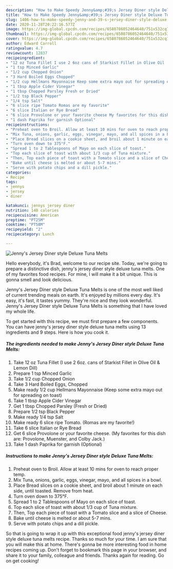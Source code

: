 ```yaml
---
description: "How to Make Speedy Jenny&amp;#39;s Jersey Diner style Deluxe Tuna Melts"
title: "How to Make Speedy Jenny&amp;#39;s Jersey Diner style Deluxe Tuna Melts"
slug: 1406-how-to-make-speedy-jenny-and-39-s-jersey-diner-style-deluxe-tuna-melts
date: 2020-11-28T20:22:16.577Z
image: https://img-global.cpcdn.com/recipes/6580786052464640/751x532cq70/jennys-jersey-diner-style-deluxe-tuna-melts-recipe-main-photo.jpg
thumbnail: https://img-global.cpcdn.com/recipes/6580786052464640/751x532cq70/jennys-jersey-diner-style-deluxe-tuna-melts-recipe-main-photo.jpg
cover: https://img-global.cpcdn.com/recipes/6580786052464640/751x532cq70/jennys-jersey-diner-style-deluxe-tuna-melts-recipe-main-photo.jpg
author: Edward Carroll
ratingvalue: 4.7
reviewcount: 12837
recipeingredient:
- "12 oz Tuna Fillet I use 2 6oz cans of Starkist Fillet in Olive Oil  Lemon Dill"
- "1 tsp Minced Garlic"
- "1/2 cup Chopped Onion"
- "3 Hard Boiled Eggs Chopped"
- "1/2 cup Hellmans Mayonnaise Keep some extra mayo out for spreading on toast"
- "1 tbsp Apple Cider Vinegar"
- "1 tbsp Chopped Parsley Fresh or Dried"
- "1/2 tsp Black Pepper"
- "1/4 tsp Salt"
- "6 slice ripe Tomato Romas are my favorite"
- "6 slice Italian or Rye Bread"
- "6 slice Provolone or your favorite cheese My favorites for this dish are Provolone Muenster and Colby Jack"
- "1 dash Paprika for garnish Optional"
recipeinstructions:
- "Preheat oven to Broil. Allow at least 10 mins for oven to reach proper temp."
- "Mix Tuna, onions, garlic, eggs, vinegar, mayo, and all spices in a bowl."
- "Place Bread slices on a cookie sheet, and broil about 1 minute on each side, until toasted. Remove from heat."
- "Turn oven down to 375°F."
- "Spread 1 to 2 Tablespoons of Mayo on each slice of toast."
- "Top each slice of toast with about 1/3 cup of Tuna mixture."
- "Then, Top each piece of toast with a Tomato slice and a slice of Cheese."
- "Bake until cheese is melted or about 5-7 mins."
- "Serve with potato chips and a dill pickle."
categories:
- Recipe
tags:
- jennys
- jersey
- diner

katakunci: jennys jersey diner 
nutrition: 140 calories
recipecuisine: American
preptime: "PT25M"
cooktime: "PT58M"
recipeyield: "2"
recipecategory: Lunch

---
```



![Jenny&#39;s Jersey Diner style Deluxe Tuna Melts](https://img-global.cpcdn.com/recipes/6580786052464640/751x532cq70/jennys-jersey-diner-style-deluxe-tuna-melts-recipe-main-photo.jpg)

Hello everybody, it's Brad, welcome to our recipe site. Today, we're going to prepare a distinctive dish, jenny&#39;s jersey diner style deluxe tuna melts. One of my favorites food recipes. For mine, I will make it a bit unique. This is gonna smell and look delicious.



Jenny&#39;s Jersey Diner style Deluxe Tuna Melts is one of the most well liked of current trending meals on earth. It's enjoyed by millions every day. It's easy, it's fast, it tastes yummy. They're nice and they look wonderful. Jenny&#39;s Jersey Diner style Deluxe Tuna Melts is something that I have loved my whole life.


To get started with this recipe, we must first prepare a few components. You can have jenny&#39;s jersey diner style deluxe tuna melts using 13 ingredients and 9 steps. Here is how you cook it.

<!--inarticleads1-->

##### The ingredients needed to make Jenny&#39;s Jersey Diner style Deluxe Tuna Melts:

1. Take 12 oz Tuna Fillet (I use 2 6oz. cans of Starkist Fillet in Olive Oil &amp; Lemon Dill)
1. Prepare 1 tsp Minced Garlic
1. Take 1/2 cup Chopped Onion
1. Take 3 Hard Boiled Eggs, Chopped
1. Make ready 1/2 cup Hellmans Mayonnaise (Keep some extra mayo out for spreading on toast)
1. Take 1 tbsp Apple Cider Vinegar
1. Get 1 tbsp Chopped Parsley (Fresh or Dried)
1. Prepare 1/2 tsp Black Pepper
1. Make ready 1/4 tsp Salt
1. Make ready 6 slice ripe Tomato. (Romas are my favorite!)
1. Take 6 slice Italian or Rye Bread
1. Get 6 slice Provolone or your favorite cheese. (My favorites for this dish are: Provolone, Muenster, and Colby Jack.)
1. Take 1 dash Paprika for garnish (Optional)




<!--inarticleads2-->

##### Instructions to make Jenny&#39;s Jersey Diner style Deluxe Tuna Melts:

1. Preheat oven to Broil. Allow at least 10 mins for oven to reach proper temp.
1. Mix Tuna, onions, garlic, eggs, vinegar, mayo, and all spices in a bowl.
1. Place Bread slices on a cookie sheet, and broil about 1 minute on each side, until toasted. Remove from heat.
1. Turn oven down to 375°F.
1. Spread 1 to 2 Tablespoons of Mayo on each slice of toast.
1. Top each slice of toast with about 1/3 cup of Tuna mixture.
1. Then, Top each piece of toast with a Tomato slice and a slice of Cheese.
1. Bake until cheese is melted or about 5-7 mins.
1. Serve with potato chips and a dill pickle.




So that is going to wrap it up with this exceptional food jenny&#39;s jersey diner style deluxe tuna melts recipe. Thanks so much for your time. I am sure that you will make this at home. There's gonna be more interesting food in home recipes coming up. Don't forget to bookmark this page in your browser, and share it to your family, colleague and friends. Thanks again for reading. Go on get cooking!
